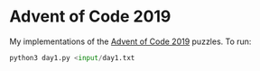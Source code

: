 # Advent of Code 2019

My implementations of the [Advent of Code 2019](http://adventofcode.com) puzzles. To run:

```python
python3 day1.py <input/day1.txt
```
